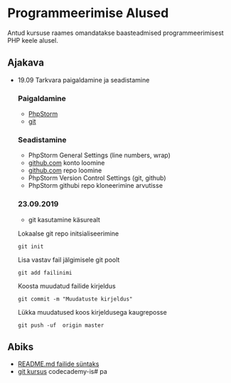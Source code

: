 # Programmeerimise Alused
Antud kursuse raames omandatakse baasteadmised programmeerimisest PHP keele alusel.
## Ajakava
* 19.09 Tarkvara paigaldamine ja seadistamine
    ### Paigaldamine
    * [PhpStorm](https://www.jetbrains.com/phpstorm/download/#section=windows) 
    * [git](https://git-scm.com/downloads)
    ### Seadistamine
    * PhpStorm General Settings (line numbers, wrap)
    * [github.com](https://github.com) konto loomine
    * [github.com](https://github.com) repo loomine
    * PhpStorm Version Control Settings (git, github)
    * PhpStorm githubi repo kloneerimine arvutisse
    
    ### 23.09.2019
    * git kasutamine käsurealt
    
    Lokaalse git repo initsialiseerimine
    ```
  git init
  ```
  Lisa vastav fail jälgimisele git poolt
  ```
  git add failinimi
  ```
  Koosta muudatud failide kirjeldus
  ```
  git commit -m "Muudatuste kirjeldus"
  ```
  Lükka muudatused koos kirjeldusega kaugreposse
  ```
  git push -uf  origin master
  ```
  
  
## Abiks
* [README.md failide süntaks](https://help.github.com/en/articles/basic-writing-and-formatting-syntax)
* [git kursus](https://www.codecademy.com/learn/learn-git) codecademy-is# pa